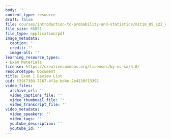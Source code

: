 ```yaml
---
body: ''
content_type: resource
draft: false
file: courses/introduction-to-probability-and-statistics/mit18_05_s22_exam1_rev_list.pdf
file_size: 65851
file_type: application/pdf
image_metadata:
  caption: ''
  credit: ''
  image-alt: ''
learning_resource_types:
- Exam Materials
license: https://creativecommons.org/licenses/by-nc-sa/4.0/
resourcetype: Document
title: Exam 1 Review List
uid: f29f7303-7167-4f1e-bd4e-2e4130f13392
video_files:
  archive_url: ''
  video_captions_file: ''
  video_thumbnail_file: ''
  video_transcript_file: ''
video_metadata:
  video_speakers: ''
  video_tags: ''
  youtube_description: ''
  youtube_id: ''
---
```

